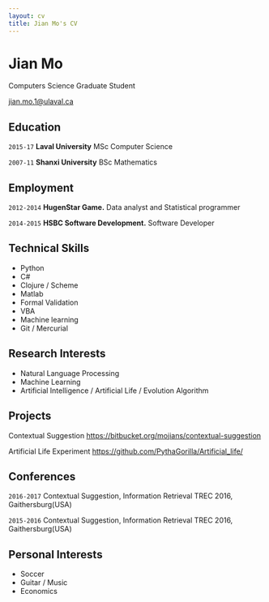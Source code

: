 ```yaml
---
layout: cv
title: Jian Mo's CV
---
```

# Jian Mo
Computers Science Graduate Student

<div id="webaddress">
<a href="mailto:jian.mo.1@ulaval.ca">jian.mo.1@ulaval.ca</a>
</div>


## Education

`2015-17`
__Laval University__ MSc Computer Science 

`2007-11`
__Shanxi University__ BSc Mathematics 

## Employment

`2012-2014` 
__HugenStar Game.__ Data analyst and Statistical programmer

`2014-2015` 
__HSBC Software Development.__ Software Developer 


## Technical Skills

* Python
* C#
* Clojure / Scheme
* Matlab
* Formal Validation
* VBA
* Machine learning
* Git / Mercurial

## Research Interests
* Natural Language Processing
* Machine Learning
* Artificial Intelligence / Artificial Life / Evolution Algorithm


## Projects
Contextual Suggestion 
https://bitbucket.org/mojians/contextual-suggestion

Artificial Life Experiment
https://github.com/PythaGorilla/Artificial_life/

## Conferences
`2016-2017`
Contextual Suggestion, Information Retrieval TREC 2016, Gaithersburg(USA)

`2015-2016`
Contextual Suggestion, Information Retrieval TREC 2016, Gaithersburg(USA)

## Personal Interests
* Soccer
* Guitar / Music 
* Economics

<!-- ### Footer

Last updated: May 2013 -->
